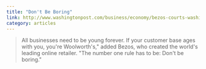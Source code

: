 ```yaml
---
title: "Don't Be Boring"
link: http://www.washingtonpost.com/business/economy/bezos-courts-washington-post-editors-reporters/2013/09/04/c863516e-156f-11e3-a2ec-b47e45e6f8ef_story.html
category: articles
---
```


> All businesses need to be young forever. If your customer base ages with
> you, you're Woolworth's," added Bezos, who created the world's leading
> online retailer. "The number one rule has to be: Don't be boring."
